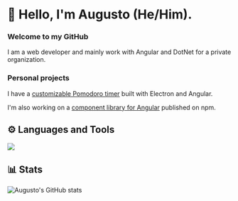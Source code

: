 # 🤖 Hello, I'm Augusto (He/Him).

### Welcome to my GitHub

I am a web developer and mainly work with Angular and DotNet for a private organization.

### Personal projects

I have a [customizable Pomodoro timer](https://github.com/xLonelyPlayer/customodoro) built with Electron and Angular.

I'm also working on a [component library for Angular](https://www.npmjs.com/settings/ngx-aspn-lib/packages) published on npm.

## ⚙️ Languages and Tools

<img src="https://skillicons.dev/icons?i=angular,ts,js,dotnet,npm,electron,git,mysql,docker,html,css,react,nodejs,github,windows" />

## 📊 Stats

![Augusto's GitHub stats](https://github-readme-stats.vercel.app/api?username=xlonelyplayer&show_icons=true&theme=gruvbox)

<!-- ![GitHub Streak](https://streak-stats.demolab.com?user=ForrestKnight&theme=gruvbox&border_radius=4.5) -->

